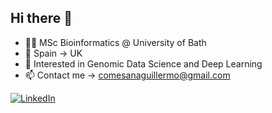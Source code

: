 ## Hi there 👋

- 👨‍🎓 MSc Bioinformatics @ University of Bath
- 📍 Spain -> UK
- 🧬 Interested in Genomic Data Science and Deep Learning
- 📫 Contact me -> comesanaguillermo@gmail.com

[![LinkedIn](https://img.shields.io/badge/LinkedIn-Connect-blue?style=flat&logo=linkedin)]([https://www.linkedin.com/in/your-username/](https://www.linkedin.com/in/guillermo-comesaña-cimadevila-0bb1ab166/))
